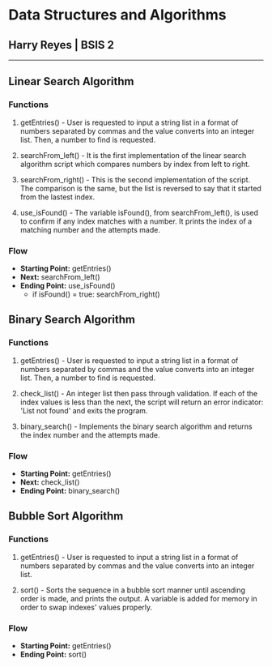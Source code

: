 # Data Structures and Algorithms

## Harry Reyes | BSIS 2

---

## Linear Search Algorithm

### Functions

1. getEntries() - User is requested to input a string list in a format of numbers separated by commas and the value converts into an integer list. Then, a number to find is requested.

2. searchFrom_left() - It is the first implementation of the linear search algorithm script which compares numbers by index from left to right.

3. searchFrom_right() - This is the second implementation of the script. The comparison is the same, but the list is reversed to say that it started from the lastest index.

4. use_isFound() - The variable isFound(), from searchFrom_left(), is used to confirm if any index matches with a number. It prints the index of a matching number and the attempts made.

### Flow

- **Starting Point:** getEntries()
- **Next:** searchFrom_left()
- **Ending Point:** use_isFound()
    - if isFound() = true: searchFrom_right()

## Binary Search Algorithm

### Functions

1. getEntries() - User is requested to input a string list in a format of numbers separated by commas and the value converts into an integer list. Then, a number to find is requested.

2. check_list() - An integer list then pass through validation. If each of the index values is less than the next, the script will return an error indicator: 'List not found' and exits the program.

3. binary_search() - Implements the binary search algorithm and returns the index number and the attempts made.

### Flow

- **Starting Point:** getEntries()
- **Next:** check_list()
- **Ending Point:** binary_search()

## Bubble Sort Algorithm

### Functions

1. getEntries() - User is requested to input a string list in a format of numbers separated by commas and the value converts into an integer list.

2. sort() - Sorts the sequence in a bubble sort manner until ascending order is made, and prints the output. A variable is added for memory in order to swap indexes' values properly.

### Flow

- **Starting Point:** getEntries()
- **Ending Point:** sort()